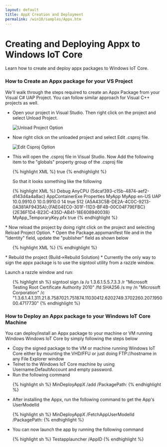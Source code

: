 ```yaml
---
layout: default
title: AppX Creation and Deployment
permalink: /win10/samples/Appx.htm
---
```

<!-- Main jumbotron for a primary marketing message or call to action -->
<div class="jumbotron">
  <div class="container">
    <h1>Creating and Deploying Appx to Windows IoT Core</h1>
    <p>Learn how to create and deploy appx packages to Windows IoT Core.</p>
  </div>
</div>

<div class="container" markdown="1">

### How to Create an Appx package for your VS Project

We'll walk through the steps required to create an Appx Package from your Visual C# UAP Project. You can follow similar approach for Visual C++ projects as well.

* Open your project in Visual Studio. Then right click on the project and select Unload Project.

  ![Unload Project Option]({{site.baseurl}}/images/appx/unload_project_menu.png)

* Now right click on the unloaded project and select Edit <Project>.csproj file.

  ![Edit Csproj Option]({{site.baseurl}}/images/appx/edit_projectproj.png)

* This will open the <Project>.csproj file in Visual Studio. Now Add the following item to the "globals" property group of the .csproj file
<UL>
{% highlight XML %}
<GenerateAppxPackageOnBuild>true</GenerateAppxPackageOnBuild>
{% endhighlight %}
</UL>
<UL>So that it looks something like the following</UL>
<UL>
{% highlight XML %}
<PropertyGroup>
  <Configuration Condition=" '$(Configuration)' == '' ">Debug</Configuration>
  <Platform Condition=" '$(Platform)' == '' ">AnyCPU</Platform>
  <ProjectGuid>{5dcaf393-c15b-4874-aef2-d143d4a4a8ac}</ProjectGuid>
  <OutputType>AppContainerExe</OutputType>
  <AppDesignerFolder>Properties</AppDesignerFolder>
  <RootNamespace>MyApp</RootNamespace>
  <AssemblyName>MyApp</AssemblyName>
  <DefaultLanguage>en-US</DefaultLanguage>
  <TargetPlatformIdentifier>UAP</TargetPlatformIdentifier>
  <TargetPlatformVersion>10.0.9910.0</TargetPlatformVersion>
  <TargetPlatformMinVersion>10.0.9910.0</TargetPlatformMinVersion>
  <MinimumVisualStudioVersion>14</MinimumVisualStudioVersion>
  <EnableProjectNCompatibleProfile>true</EnableProjectNCompatibleProfile>
  <FileAlignment>512</FileAlignment>
  <ProjectTypeGuids>{A5A43C5B-DE2A-4C0C-9213-0A381AF9435A};{FAE04EC0-301F-11D3-BF4B-00C04F79EFBC}</ProjectTypeGuids>
  <DebugEngines>{2E36F1D4-B23C-435D-AB41-18E608940038}</DebugEngines>
  <PackageCertificateKeyFile>MyApp_TemporaryKey.pfx</PackageCertificateKeyFile>
  <GenerateAppxPackageOnBuild>true</GenerateAppxPackageOnBuild>
</PropertyGroup>
{% endhighlight %}
</UL>
* Now reload the project by doing right click on the project and selecting Reload Project Option.
* Open the Package.appxmanifest file and in the "Identity" field, update the "publisher" field as shown below
<UL>
{% highlight XML %}
<Identity
  Name="MyApp"
  Publisher="CN=Microsoft Corporation, O=Microsoft Corporation, L=Redmond, S=Washington, C=US"
  Version="1.0.0.0" />
{% endhighlight %}
</UL>
* Rebuild the project (Build->Rebuild Solution)
* Currently the only way to sign the appx package is to use the signtool utility from a razzle window.

  Launch a razzle window and run:
<UL>
  {% highlight sh %}
  signtool sign /a /u 1.3.6.1.5.5.7.3.3 /r "Microsoft Testing Root Certificate Authority 2010" /fd SHA256 /s my /n "Microsoft Corporation" /c "1.3.6.1.4.1.311.21.8.7587021.751874.11030412.6202749.3702260.207.195000.4717730" <AppxFilePath>
  {% endhighlight %}
</UL>

### How to Deploy an Appx package to your Windows IoT Core Machine

You can deploy/install an Appx package to your machine or VM running Windows Windows IoT Core by simply following the steps below

* Copy the signed package to the VM or machine running Windows IoT Core either by mounting the VHD/FFU or just doing FTP://hostname in any File Explorer window
* Telnet to the Windows IoT Core machine by using Username:DefaultAccount and empty password.
* Run the following command

<UL>
{% highlight sh %}
MinDeployAppX /add /PackagePath:<AppxFilePath>
{% endhighlight %}
</UL>

* After installing the Appx, run the following command to get the App's UserModelId

<UL>
{% highlight sh %}
MinDeployAppX /FetchAppUserModelId /PackagePath:<AppxFilePath>
{% endhighlight %}
</UL>

* You can now launch the app by running the following command

<UL>
{% highlight sh %}
Testapplauncher /AppID <AppUserModelID>
{% endhighlight %}
</UL>

</div>
